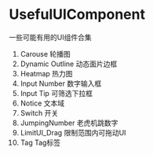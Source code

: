 # UsefulUIComponent
一些可能有用的UI组件合集
1. Carouse 轮播图
2. Dynamic Outline 动态面片边框
3. Heatmap 热力图
4. Input Number 数字输入框
5. Input Tip 可筛选下拉框
6. Notice 文本域
7. Switch 开关
8. JumpingNumber 老虎机跳数字
9. LimitUI_Drag 限制范围内可拖动UI
10. Tag Tag标签

